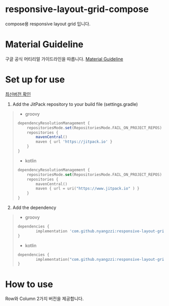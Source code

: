 # responsive-layout-grid-compose
compose용 responsive layout grid 입니다. 


# Material Guideline
구글 공식 머티리얼 가이드라인을 따릅니다.
[Material Guideline](https://m2.material.io/design/layout/responsive-layout-grid.html)


# Set up for use
[최신버전 확인](https://jitpack.io/#nyangzzi/responsive-layout-grid-compose)

1. Add the JitPack repository to your build file (settings.gradle)
>	* groovy
>	```groovy
>	dependencyResolutionManagement {
>		repositoriesMode.set(RepositoriesMode.FAIL_ON_PROJECT_REPOS)
>		repositories {
>			mavenCentral()
>			maven { url 'https://jitpack.io' }
>		}
>	}
>	```
>
>	* kotlin
>	```kotlin
>	dependencyResolutionManagement {
>		repositoriesMode.set(RepositoriesMode.FAIL_ON_PROJECT_REPOS)
>		repositories {
>			mavenCentral()
>			maven { url = uri("https://www.jitpack.io" ) }
>		}
>	}
>	```


2. Add the dependency
>	* groovy
>	```groovy
>	dependencies {
>	        implementation 'com.github.nyangzzi:responsive-layout-grid-compose:Tag'
>	}
>	```
>
>	* kotlin
>	```kotlin
>	dependencies {
>	        implementation("com.github.nyangzzi:responsive-layout-grid-compose:Tag")
>	}
>	```


# How to use
Row와 Column 2가지 버전을 제공합니다.
